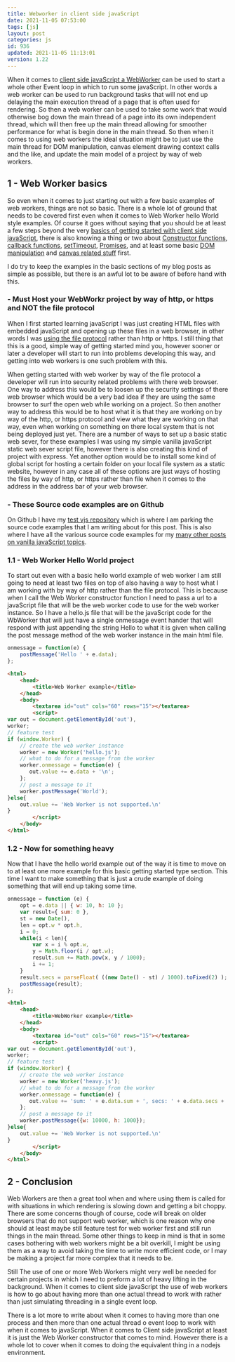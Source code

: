 ```yaml
---
title: Webworker in client side javaScript
date: 2021-11-05 07:53:00
tags: [js]
layout: post
categories: js
id: 936
updated: 2021-11-05 11:13:01
version: 1.22
---
```


When it comes to [client side javaScript a WebWorker](https://developer.mozilla.org/en-US/docs/Web/API/Web_Workers_API/Using_web_workers) can be used to start a whole other Event loop in which to run some javaScript. In other words a web worker can be used to run background tasks that will not end up delaying the main execution thread of a page that is often used for rendering. So then a web worker can be used to take some work that would otherwise bog down the main thread of a page into its own independent thread, which will then free up the main thread allowing for smoother performance for what is begin done in the main thread. So then when it comes to using web workers the ideal situation might be to just use the main thread for DOM manipulation, canvas element drawing context calls and the like, and update the main model of a project by way of web workers.

<!-- more -->


## 1 - Web Worker basics

So even when it comes to just starting out with a few basic examples of web workers, things are not so basic. There is a whole lot of ground that needs to be covered first even when it comes to Web Worker hello World style examples. Of course it goes without saying that you should be at least a few steps beyond the very [basics of getting started with client side javaScript](/2018/11/27/js-getting-started/), there is also knowing a thing or two about [Constructor functions](/2019/02/27/js-javascript-constructor/), [callback functions](/2019/03/25/js-javascript-callback/), [setTimeout](/2018/12/06/js-settimeout/), [Promises](/2021/10/22/js-promise/), and at least some basic [DOM manipulation](/2021/10/29/js-document/) and [canvas related stuff](/2017/05/17/canvas-getting-started/) first.

I do try to keep the examples in the basic sections of my blog posts as simple as possible, but there is an awful lot to be aware of before hand with this.

### - Must Host your WebWorkr project by way of http, or https and NOT the file protocol

When I first started learning javaScript I was just creating HTML files with embedded javaScript and opening up these files in a web browser, in other words I was [using the file protocol](/2020/09/21/js-getting-started-file-protocol/) rather than http or https. I still thing that this is a good, simple way of getting started mind you, however sooner or later a developer will start to run into problems developing this way, and getting into web workers is one such problem with this.

When getting started with web worker by way of the file protocol a developer will run into security related problems with there web browser. One way to address this would be to loosen up the security settings of there web browser which would be a very bad idea if they are using the same browser to surf the open web while working on a project. So then another way to address this would be to host what it is that they are working on by way of the http, or https protocol and view what they are working on that way, even when working on something on there local system that is not being deployed just yet. There are a number of ways to set up a basic static web sever, for these examples I was using my simple vanilla javaScript static web sever script file, however there is also creating this kind of project with express. Yet another option would be to install some kind of global script for hosting a certain folder on your local file system as a static website, however in any case all of these options are just ways of hosting the files by way of http, or https rather than file when it comes to the address in the address bar of your web browser.

### - These Source code examples are on Github

On Github I have my [test vjs repository](https://github.com/dustinpfister/test_vjs/tree/master/for_post/js-webworker) which is where I am parking the source code examples that I am writing about for this post. This is also where I have all the various source code examples for my [many other posts on vanilla javaScript topics](/categories/js/).

### 1.1 - Web Worker Hello World project

To start out even with a basic hello world example of web worker I am still going to need at least two files on top of also having a way to host what I am working with by way of http rather than the file protocol. This is because when I call the Web Worker constructor function I need to pass a url to a javaScript file that will be the web worker code to use for the web worker instance. So I have a hello.js file that will be the javaScript code for the WbWorker that will just have a single onmessage event hander that will respond with just appending the string Hello to what it is given when calling the post message method of the web worker instance in the main html file.

```js
onmessage = function(e) {
    postMessage('Hello ' + e.data);
};
```

```html
<html>
    <head>
        <title>Web Worker example</title>
    </head>
    <body>
        <textarea id="out" cols="60" rows="15"></textarea>
        <script>
var out = document.getElementById('out'),
worker;
// feature test
if (window.Worker) {
    // create the web worker instance
    worker = new Worker('hello.js');
    // what to do for a message from the worker
    worker.onmessage = function(e) {
       out.value += e.data + '\n';
    };
    // post a message to it
    worker.postMessage('World');
}else{
    out.value += 'Web Worker is not supported.\n'
}
        </script>
    </body>
</html>
```

### 1.2 - Now for something heavy

Now that I have the hello world example out of the way it is time to move on to at least one more example for this basic getting started type section. This time I want to make something that is just a crude example of doing something that will end up taking some time.

```js
onmessage = function (e) {
    opt = e.data || { w: 10, h: 10 };
    var result={ sum: 0 },
    st = new Date(),
    len = opt.w * opt.h,
    i = 0;
    while(i < len){
        var x = i % opt.w,
        y = Math.floor(i / opt.w);
        result.sum += Math.pow(x, y / 1000);
        i += 1;
    }
    result.secs = parseFloat( ((new Date() - st) / 1000).toFixed(2) );
    postMessage(result);
};
```

```html
<html>
    <head>
        <title>WebWorker example</title>
    </head>
    <body>
        <textarea id="out" cols="60" rows="15"></textarea>
        <script>
var out = document.getElementById('out'),
worker;
// feature test
if (window.Worker) {
    // create the web worker instance
    worker = new Worker('heavy.js');
    // what to do for a message from the worker
    worker.onmessage = function(e) {
       out.value += 'sum: ' + e.data.sum + ', secs: ' + e.data.secs + '\n';
    };
    // post a message to it
    worker.postMessage({w: 10000, h: 1000});
}else{
    out.value += 'Web Worker is not supported.\n'
}
        </script>
    </body>
</html>
```


## 2 - Conclusion

Web Workers are then a great tool when and where using them is called for with situations in which rendering is slowing down and getting a bit choppy. There are some concerns though of course, code will break on older browsers that do not support web worker, which is one reason why one should at least maybe still feature test for web worker first and still run things in the main thread. Some other things to keep in mind is that in some cases bothering with web workers might be a bit overkill, I might be using them as a way to avoid taking the time to write more efficient code, or I may be making a project far more complex that it needs to be.

Still The use of one or more Web Workers might very well be needed for certain projects in which I need to preform a lot of heavy lifting in the background. When it comes to client side javaScript the use of web workers is how to go about having more than one actual thread to work with rather than just simulating threading in a single event loop.

There is a lot more to write about when it comes to having more than one process and then more than one actual thread o event loop to work with when it comes to javaScript. When it comes to Client side javaScript at least it is just the Web Worker constructor that comes to mind. However there is a whole lot to cover when it comes to doing the equivalent thing in a nodejs environment.
